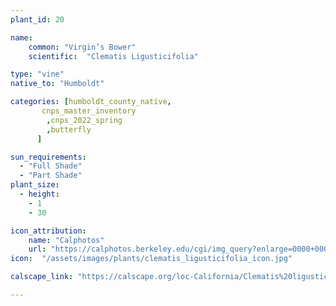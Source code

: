 ```yaml
---
plant_id: 20

name: 
    common: "Virgin’s Bower"   
    scientific:  "Clematis Ligusticifolia"  

type: "vine"
native_to: "Humboldt"

categories: [humboldt_county_native,
       cnps_master_inventory
        ,cnps_2022_spring
        ,butterfly
      ]

sun_requirements:
  - "Full Shade"
  - "Part Shade"
plant_size:
  - height: 
    - 1
    - 30

icon_attribution: 
    name: "Calphotos"
    url: "https://calphotos.berkeley.edu/cgi/img_query?enlarge=0000+0000+0109+0860"
icon:  "/assets/images/plants/clematis_ligusticifolia_icon.jpg"

calscape_link: "https://calscape.org/loc-California/Clematis%20ligusticifolia(%20)"

---
```


